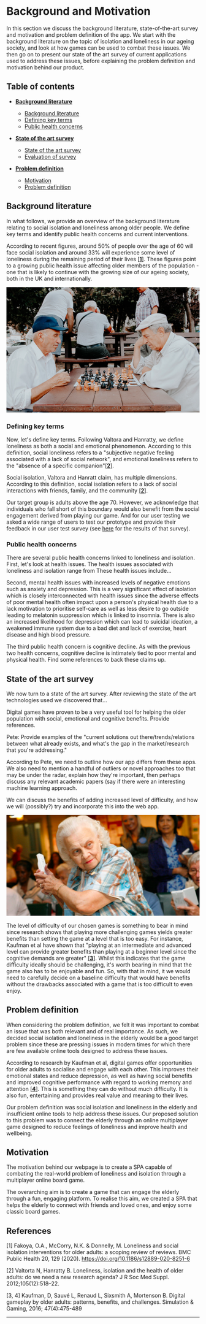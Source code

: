 # Background and Motivation

In this section we discuss the background literature, state-of-the-art survey and motivation and problem definition of the app. We start with the background literature on the topic of isolation and loneliness in our ageing society, and look at how games can be used to combat these issues. We then go on to present our state of the art survey of current applications used to address these issues, before explaining the problem definition and motivation behind our product.

## Table of contents

* [**Background literature**](#background-literature)
   * [Background literature](#background-literature)
   * [Defining key terms](#defining-key-terms)
   * [Public health concerns](#public-health-concerns)

* [**State of the art survey**](#state-of-the-art-survey)
   * [State of the art survey](#state-of-the-art-survey)
   * [Evaluation of survey](#evaluation-of-survey)

* [**Problem definition**](#problem-definition)
   * [Motivation](#motivation)
   * [Problem definition](#problem-definition)


## Background literature

In what follows, we provide an overview of the background literature relating to social isolation and loneliness among older people. We define key terms and identify public health concerns and current interventions.

According to recent figures, around 50% of people over the age of 60 will face social isolation and around 33% will experience some level of loneliness during the remaining period of their lives [[**1**]](#references). These figures point to a growing public health issue affecting older members of the population - one that is likely to continue with the growing size of our ageing society, both in the UK and internationally.

<div align="center">

![alt text](https://github.com/ChrisEssery/group-project/blob/dev/Logo/background1.png)

</div>

### Defining key terms

Now, let's define key terms. Following Valtora and Hanratty, we define loneliness as both a social and emotional phenomenon. According to this definition, social loneliness refers to a "subjective negative feeling associated with a lack of social network", and emotional loneliness refers to the "absence of a specific companion"[[**2**]](#references).

Social isolation, Valtora and Hanratt claim, has multiple dimensions. According to this definition, social isolation refers to a lack of social interactions with friends, family, and the community [[**2**]](#references).

Our target group is adults above the age 70. However, we acknowledge that individuals who fall short of this boundary would also benefit from the social engagement derived from playing our game. And for our user testing we asked a wide range of users to test our prototype and provide their feedback in our user test survey (see [here](#user-testing) for the results of that survey).

### Public health concerns

There are several public health concerns linked to loneliness and isolation. First, let's look at health issues. The health issues associated with loneliness and isolation range from These health issues include...

Second, mental health issues with increased levels of negative emotions such as anxiety and depression. This is a very significant effect of isolation which is closely interconnected with health issues since the adverse effects of poor mental health often impact upon a person's physical health due to a lack motivation to prioritise self-care as well as less desire to go outside leading to melatonin suppression which is linked to insomnia. There is also an increased likelihood for depression which can lead to suicidal ideation, a weakened immune system due to a bad diet and lack of exercise, heart disease and high blood pressure.

The third public health concern is cognitive decline. As with the previous two health concerns, cognitive decline is intimately tied to poor mental and physical health. Find some references to back these claims up.

## State of the art survey

We now turn to a state of the art survey. After reviewing the state of the art technologies used we discovered that...

Digital games have proven to be a very useful tool for helping the older population with social, emotional and cognitive benefits. Provide references.

Pete: Provide examples of the "current solutions out there/trends/relations between what already exists, and what's the gap in the market/research that you're addressing."

According to Pete, we need to outline how our app differs from these apps. We also need to mention a handful of outliers or novel approaches too that may be under the radar, explain how they're important, then perhaps discuss any relevant academic papers (say if there were an interesting machine learning approach.

We can discuss the benefits of adding increased level of difficulty, and how we will (possibly?) try and incorporate this into the web app.

<div align="center">

![alt text](https://github.com/ChrisEssery/group-project/blob/dev/Logo/background2.png)

</div>

The level of difficulty of our chosen games is something to bear in mind since research shows that playing more challenging games yields greater benefits than setting the game at a level that is too easy. For instance, Kaufman et al have shown that "playing  at  an  intermediate  and  advanced level can provide greater benefits than playing at a beginner level since the cognitive demands are greater" [[**3**]](#references). Whilst this indicates that the game difficulty ideally should be challenging, it's worth bearing in mind that the game also has to be enjoyable and fun. So, with that in mind, it we would need to carefully decide on a baseline difficulty that would have benefits without the drawbacks associated with a game that is too difficult to even enjoy.


## Problem definition

When considering the problem definition, we felt it was important to combat an issue that was both relevant and of real importance. As such, we decided social isolation and loneliness in the elderly would be a good target problem since these are pressing issues in modern times for which there are few available online tools designed to address these issues.

According to research by Kaufman et al, digital games offer opportunities for older adults to socialise and engage with each other. This improves their emotional states and reduce depression, as well as having social benefits and improved cognitive performance with regard to working memory and attention [[**4**]](#references). This is something they can do without much difficulty. It is also fun, entertaining and provides real value and meaning to their lives.

Our problem definition was social isolation and loneliness in the elderly and insufficient online tools to help address these issues. Our proposed solution to this problem was to connect the elderly through an online multiplayer game designed to reduce feelings of loneliness and improve health and wellbeing.

## Motivation

The motivation behind our webpage is to create a SPA capable of combating the real-world problem of loneliness and isolation through a multiplayer online board game.

The overarching aim is to create a game that can engage the elderly through a fun, engaging platform. To realise this aim, we created a SPA that helps the elderly to connect with friends and loved ones, and enjoy some classic board games.

## References

[1] Fakoya, O.A., McCorry, N.K. & Donnelly, M. Loneliness and social isolation interventions for older adults: a scoping review of reviews. BMC Public Health 20, 129 (2020). https://doi.org/10.1186/s12889-020-8251-6

[2] Valtorta N, Hanratty B. Loneliness, isolation and the health of older adults: do we need a new research agenda? J R Soc Med Suppl. 2012;105(12):518–22.

[3, 4] Kaufman,  D,  Sauvé  L,  Renaud  L,  Sixsmith  A, Mortenson  B. Digital  gameplay  by  older  adults: patterns,  benefits,  and  challenges.  Simulation  & Gaming, 2016; 47(4):475-489

___
